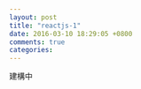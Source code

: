 ```yaml
---
layout: post
title: "reactjs-1"
date: 2016-03-10 18:29:05 +0800
comments: true
categories:
---
```


建構中


